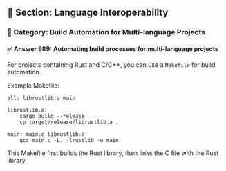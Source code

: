 ## 📘 Section: Language Interoperability  
### 🔹 Category: Build Automation for Multi-language Projects  
#### ✅ Answer 989: Automating build processes for multi-language projects

For projects containing Rust and C/C++, you can use a `Makefile` for build automation.

Example Makefile:
```
all: librustlib.a main

librustlib.a:
	cargo build --release
	cp target/release/librustlib.a .

main: main.c librustlib.a
	gcc main.c -L. -lrustlib -o main
```

This Makefile first builds the Rust library, then links the C file with the Rust library.
